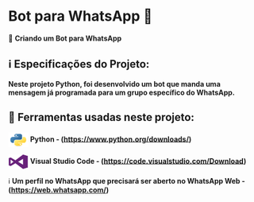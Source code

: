 # Bot para WhatsApp :file_folder:
:bookmark_tabs: **Criando um Bot para WhatsApp**

## :information_source: Especificações do Projeto:

**Neste projeto Python, foi desenvolvido um bot que manda uma mensagem já programada para um grupo específico do WhatsApp.**

## 📌 Ferramentas usadas neste projeto: 

<img align="center" alt="icon-js" height="30" width="40" src="https://raw.githubusercontent.com/devicons/devicon/master/icons/python/python-original.svg" style="max-width:100%;"> **Python - (https://www.python.org/downloads/)**

<img align="center" alt="icon-js" height="30" width="40" src="https://raw.githubusercontent.com/devicons/devicon/master/icons/visualstudio/visualstudio-plain.svg" style="max-width:100%;"></img> **Visual Studio Code - (https://code.visualstudio.com/Download)**

:information_source: **Um perfil no WhatsApp que precisará ser aberto no WhatsApp Web - (https://web.whatsapp.com/)**
